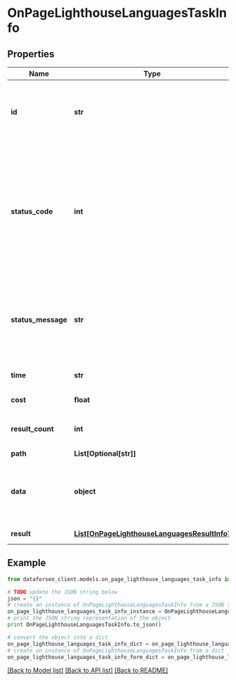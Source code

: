 # OnPageLighthouseLanguagesTaskInfo


## Properties

Name | Type | Description | Notes
------------ | ------------- | ------------- | -------------
**id** | **str** | task identifier unique task identifier in our system in the UUID format | [optional] 
**status_code** | **int** | status code of the task generated by DataForSEO, can be within the following range: 10000-60000 you can find the full list of the response codes here | [optional] 
**status_message** | **str** | informational message of the task you can find the full list of general informational messages here | [optional] 
**time** | **str** | execution time, seconds | [optional] 
**cost** | **float** | total tasks cost, USD | [optional] 
**result_count** | **int** | number of elements in the result array | [optional] 
**path** | **List[Optional[str]]** | URL path | [optional] 
**data** | **object** | contains the same parameters that you specified in the POST request | [optional] 
**result** | [**List[OnPageLighthouseLanguagesResultInfo]**](OnPageLighthouseLanguagesResultInfo.md) | array of results | [optional] 

## Example

```python
from dataforseo_client.models.on_page_lighthouse_languages_task_info import OnPageLighthouseLanguagesTaskInfo

# TODO update the JSON string below
json = "{}"
# create an instance of OnPageLighthouseLanguagesTaskInfo from a JSON string
on_page_lighthouse_languages_task_info_instance = OnPageLighthouseLanguagesTaskInfo.from_json(json)
# print the JSON string representation of the object
print OnPageLighthouseLanguagesTaskInfo.to_json()

# convert the object into a dict
on_page_lighthouse_languages_task_info_dict = on_page_lighthouse_languages_task_info_instance.to_dict()
# create an instance of OnPageLighthouseLanguagesTaskInfo from a dict
on_page_lighthouse_languages_task_info_form_dict = on_page_lighthouse_languages_task_info.from_dict(on_page_lighthouse_languages_task_info_dict)
```
[[Back to Model list]](../README.md#documentation-for-models) [[Back to API list]](../README.md#documentation-for-api-endpoints) [[Back to README]](../README.md)


